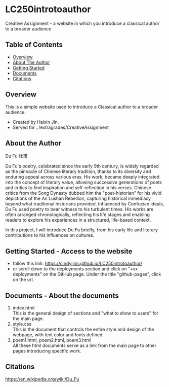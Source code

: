 # LC250introtoauthor
Creative Assignment - a website in which you introduce a classical author to a broader audience


## Table of Contents

- [Overview](#overview)
- [About The Author](#about-the-author)
- [Getting Started](#getting-started)
- [Documents](#documents)
- [Citations](#citations)

## Overview
This is a simple website used to introduce a Classical author to a broader audience. 
  - Created by Haixin Jin.
  - Served for ../extragrades/CreativeAssignment

## About the Author
Du Fu 杜甫  
  
Du Fu's poetry, celebrated since the early 9th century, is widely regarded as the pinnacle of Chinese literary tradition, thanks to its diversity and enduring appeal across various eras. His work, became deeply integrated into the concept of literary value, allowing successive generations of poets and critics to find inspiration and self-reflection in his verses. Chinese critics from the Song Dynasty dubbed him the "poet-historian" for his vivid depictions of the An Lushan Rebellion, capturing historical immediacy beyond what traditional historians provided. Influenced by Confucian ideals, Du Fu used poetry to bear witness to his turbulent times. His works are often arranged chronologically, reflecting his life stages and enabling readers to explore his experiences in a structured, life-based context.  
  
In this project, I will introduce Du Fu briefly, from his early life and literary contributions to his influences on cultures.

## Getting Started - Access to the website
- follow this link: https://cindyjinn.github.io/LC250introtoauthor/
- or scroll down to the deployments section and  click on "+xx deployments" on the GitHub page. Under the title "github-pages", click on the url.
  
## Documents - About the documents

1. index.html  
   This is the general design of sections and "what to show to users" for the main page.
3. style.css  
  This is the document that controls the entire style and design of the webpage, with text color and fonts defined.
4. poem1.html, poem2.html, poem3.html  
   All these html documents serve as a link from the main page to other pages introducing specific work.

## Citations
https://en.wikipedia.org/wiki/Du_Fu  

